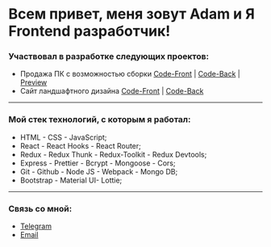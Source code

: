 # Всем привет, меня зовут Adam и Я Frontend разработчик! <br/>
### Участвовал в разработке следующих проектов:
* Продажа ПК с возможностью сборки [Code-Front](https://github.com/SaluevS/team-MadePC-Front)  |  [Code-Back](https://github.com/SaluevS/team-madePC-back)  |  [Preview](https://madepc-frontend.onrender.com/)
* Сайт ландшафтного дизайна [Code-Front](https://github.com/SaluevS/project-forest-front)  |  [Code-Back](https://github.com/SaluevS/project-forest-back)
<hr/>

### Мой стек технологий, с которым я работал:
* HTML - CSS - JavaScript;
* React - React Hooks - React Router;
* Redux - Redux Thunk - Redux-Toolkit - Redux Devtools;
* Express - Prettier - Bcrypt - Mongoose - Cors;
* Git - Github - Node JS - Webpack - Mongo DB;
* Bootstrap - Material UI- Lottie;
<hr/>

### Связь со мной:
* [Telegram](https://t.me/SaluevS)
* [Email](https://e.mail.ru/inbox/?app_id_mytracker=58519&authid=l9ckmadu.dxu&back=1%2C1&dwhsplit=s10273.b1ss12743s&from=login%2Cnavi%2Cnavi&x-login-auth=1)
